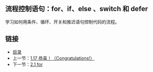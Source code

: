 ## 流程控制语句：for、if、else 、switch 和 defer

学习如何用条件、循环、开关和推迟语句控制代码的流程。

## 链接
* [目录](https://github.com/alphaxlvii/go-zh/blob/master/tour/directory.md)
* 上一节：[1.17 恭喜！（Congratulations!）](https://github.com/alphaxlvii/go-zh/blob/master/tour/01.17.md)
* 下一节：[2.1 for](https://github.com/alphaxlvii/go-zh/blob/master/tour/02.01.md)
